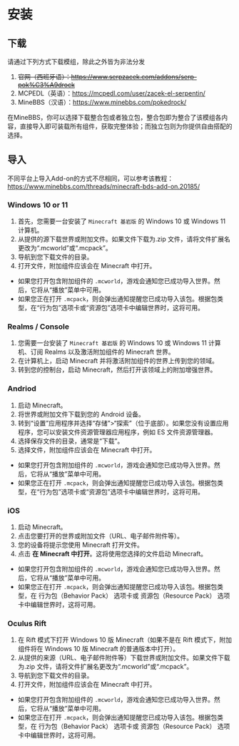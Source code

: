 # 安装

## 下载

请通过下列方式下载模组，除此之外皆为非法分发

1. ~~官网（西班牙语）：<https://www.serpzacek.com/addons/serp-pok%C3%A9drock>~~
2. MCPEDL（英语）：<https://mcpedl.com/user/zacek-el-serpentin/>
3. MineBBS（汉语）：<https://www.minebbs.com/pokedrock/>

在MineBBS，你可以选择下载整合包或者独立包，整合包即为整合了该模组各内容，直接导入即可装载所有组件，获取完整体验；而独立包则为你提供自由搭配的选择。

## 导入

不同平台上导入Add-on的方式不尽相同，可以参考该教程：<https://www.minebbs.com/threads/minecraft-bds-add-on.20185/>

### Windows 10 or 11
1. 首先，您需要一台安装了 `Minecraft 基岩版` 的 Windows 10 或 Windows 11 计算机。
1. 从提供的源下载世界或附加文件。如果文件下载为.zip 文件，请将文件扩展名更改为“.mcworld”或“.mcpack”。
1. 导航到您下载文件的目录。
1. 打开文件，附加组件应该会在 Minecraft 中打开。

- 如果您打开包含附加组件的 `.mcworld`，游戏会通知您已成功导入世界。然后，它将从“播放”菜单中可用。
- 如果您正在打开 `.mcpack`，则会弹出通知提醒您已成功导入该包。根据包类型，在“行为包”选项卡或“资源包”选项卡中编辑世界时，这将可用。

### Realms / Console
1. 您需要一台安装了 `Minecraft 基岩版` 的 Windows 10 或 Windows 11 计算机、订阅 Realms 以及激活附加组件的 Minecraft 世界。
1. 在计算机上，启动 Minecraft 并将激活附加组件的世界上传到您的领域。
1. 转到您的控制台，启动 Minecraft，然后打开该领域上的附加增强世界。

### Andriod
1. 启动 Minecraft。
1. 将世界或附加文件下载到您的 Android 设备。
1. 转到“设置”应用程序并选择“存储”>“探索”（位于底部）。如果您没有设置应用程序，您可以安装文件资源管理器应用程序，例如 ES 文件资源管理器。
1. 选择保存文件的目录，通常是“下载”。
1. 选择文件，附加组件应该会在 Minecraft 中打开。

- 如果您打开包含附加组件的 `.mcworld`，游戏会通知您已成功导入世界。然后，它将从“播放”菜单中可用。
- 如果您正在打开 `.mcpack`，则会弹出通知提醒您已成功导入该包。根据包类型，在“行为包”选项卡或“资源包”选项卡中编辑世界时，这将可用。

### iOS
1. 启动 Minecraft。
2. 点击您要打开的世界或附加文件（URL、电子邮件附件等）。
3. 您的设备将提示您使用 Minecraft 打开文件。
4. 点击 **在 Minecraft 中打开**。这将使用您选择的文件启动 Minecraft。

- 如果您打开包含附加组件的 `.mcworld`，游戏会通知您已成功导入世界。然后，它将从“播放”菜单中可用。
- 如果您正在打开 `.mcpack`，则会弹出通知提醒您已成功导入该包。根据包类型，在 行为包（Behavior Pack） 选项卡或 资源包（Resource Pack） 选项卡中编辑世界时，这将可用。

### Oculus Rift
1. 在 Rift 模式下打开 Windows 10 版 Minecraft（如果不是在 Rift 模式下，附加组件将在 Windows 10 版 Minecraft 的普通版本中打开）。
2. 从提供的来源（URL、电子邮件附件等）下载世界或附加文件。如果文件下载为.zip 文件，请将文件扩展名更改为“.mcworld”或“.mcpack”。
3. 导航到您下载文件的目录。
4. 打开文件，附加组件应该会在 Minecraft 中打开。

- 如果您打开包含附加组件的 `.mcworld`，游戏会通知您已成功导入世界。然后，它将从“播放”菜单中可用。
- 如果您正在打开 `.mcpack`，则会弹出通知提醒您已成功导入该包。根据包类型，在 行为包（Behavior Pack） 选项卡或 资源包（Resource Pack） 选项卡中编辑世界时，这将可用。